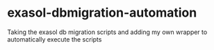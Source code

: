 # exasol-dbmigration-automation
Taking the exasol db migration scripts and adding my own wrapper to automatically execute the scripts

